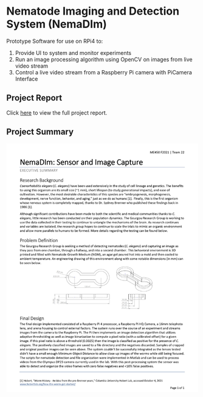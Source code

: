 # Nematode Imaging and Detection System (NemaDIm)
Prototype Software for use on RPi4 to:
  1) Provide UI to system and monitor experiments
  2) Run an image processing algorithm using OpenCV on images from live video stream
  3) Control a live video stream from a Raspberry Pi camera with PiCamera Interface


## Project Report
Click [here](https://deepblue.lib.umich.edu/bitstream/handle/2027.42/171281/Team22-NemaDIm.pdf?sequence=1&isAllowed=y) to view the full project report.

## Project Summary
![alt text](https://github.com/bmiesch/NemaDIm/blob/main/Images/ExecutiveSummary.jpg?raw=true)
